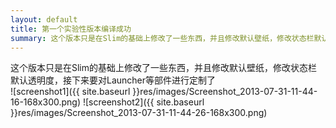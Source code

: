 ```yaml
---
layout: default
title: 第一个实验性版本编译成功
summary: 这个版本只是在Slim的基础上修改了一些东西，并且修改默认壁纸，修改状态栏默认透明度，接下来要对Launcher等部件进行定制了
---
```

这个版本只是在Slim的基础上修改了一些东西，并且修改默认壁纸，修改状态栏默认透明度，接下来要对Launcher等部件进行定制了  
![screenshot1]({{ site.baseurl }}res/images/Screenshot_2013-07-31-11-44-16-168x300.png)
![screenshot2]({{ site.baseurl }}res/images/Screenshot_2013-07-31-11-44-26-168x300.png)
